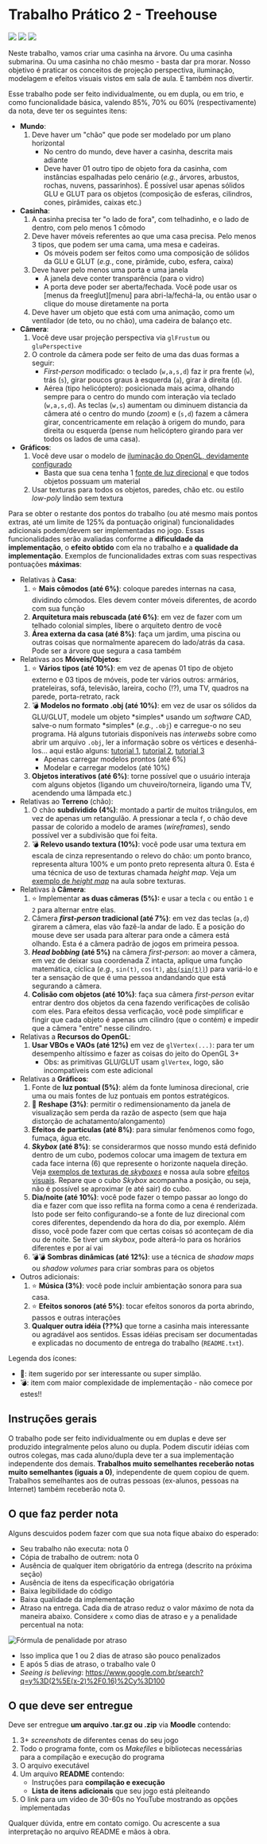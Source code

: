 # Trabalho Prático 2 - Treehouse

![](images/casa-arvore.png)
![](images/casa-submarina.png)
![](images/casa-zelda.png)
<!-- ![](images/casa-madeira.png) -->

Neste trabalho, vamos criar uma casinha na árvore. Ou uma casinha submarina. Ou uma casinha no chão mesmo - basta dar pra
morar. Nosso objetivo é praticar os conceitos de projeção perspectiva,
iluminação, modelagem e efeitos visuais vistos em sala de aula. E também
nos divertir.

Esse trabalho pode ser feito individualmente, ou em dupla, ou em trio, e
como funcionalidade básica, valendo 85%, 70% ou 60% (respectivamente) da
nota, deve ter os seguintes itens:

- **Mundo**:
  1. Deve haver um "chão" que pode ser modelado por um plano horizontal
     - No centro do mundo, deve haver a casinha, descrita mais adiante
     - Deve haver 01 outro tipo de objeto fora da casinha, com instâncias
       espalhadas pelo cenário (_e.g._, árvores, arbustos, rochas, nuvens,
       passarinhos). É possível usar apenas sólidos GLU e GLUT para os objetos (composição de esferas, cilindros, cones, pirâmides, caixas etc.)
- **Casinha**:
  1. A casinha precisa ter "o lado de fora", com telhadinho, e o lado de dentro, com pelo menos 1 cômodo
  1. Deve haver móveis referentes ao que uma casa precisa. Pelo menos 3 tipos,
     que podem ser uma cama, uma mesa e cadeiras.
     - Os móveis podem ser feitos como uma composição de sólidos da GLU e
       GLUT (_e.g._, cone, pirâmide, cubo, esfera, caixa)
  1. Deve haver pelo menos uma porta e uma janela
     - A janela deve conter transparência (para o vidro)
     - A porta deve poder ser aberta/fechada. Você pode usar os
       [menus da freeglut][menu] para abri-la/fechá-la, ou então usar o clique
       do mouse diretamente na porta
  1. Deve haver um objeto que está com uma animação, como um ventilador (de teto, ou no chão), uma cadeira de balanço etc.
- **Câmera**:
  1. Você deve usar projeção perspectiva via `glFrustum` ou `gluPerspective`
  1. O controle da câmera pode ser feito de uma das duas formas a seguir:
     - _First-person_ modificado: o teclado (`w,a,s,d`) faz ir pra frente
       (`w`), trás  (`s`), girar poucos graus à esquerda (`a`), girar à
       direita (`d`).
     - Aérea (tipo helicóptero): posicionada mais acima, olhando sempre
       para o centro do mundo com interação via teclado (`w,a,s,d`). As teclas
       (`w,s`) aumentam ou diminuem distancia da câmera até o centro do mundo
       (_zoom_) e (`s,d`) fazem a câmera girar, concentricamente em relação à
       origem do mundo, para direita ou esquerda (pense num helicóptero
       girando para ver todos os lados de uma casa).
- **Gráficos**:
  1. Você deve usar o modelo de
     [iluminação do OpenGL, devidamente configurado][lighting]
     - Basta que sua cena tenha 1
       [fonte de luz direcional][lighting-directional] e que todos objetos
       possuam um material
  1. Usar texturas para todos os objetos, paredes, chão etc. ou estilo _low-poly_ lindão sem textura

Para se obter o restante dos pontos do trabalho (ou até mesmo mais pontos
extras, até um limite de 125% da pontuação original) funcionalidades adicionais
podem/devem ser implementadas no jogo. Essas funcionalidades serão avaliadas
conforme a **dificuldade da implementação**, o **efeito obtido** com ela no
trabalho e a **qualidade da implementação**. Exemplos de funcionalidades
extras com suas respectivas pontuações **máximas**:

- Relativas à **Casa**:
  1. :star: **Mais cômodos (até 6%)**: coloque paredes internas na casa, dividindo cômodos. Eles devem conter móveis diferentes, de acordo com sua função
  1. **Arquitetura mais rebuscada (até 6%)**: em vez de fazer com um telhado colonial simples, libere o arquiteto dentro de você
  1. **Área externa da casa (até 8%)**: faça um jardim, uma piscina ou outras coisas que normalmente aparecem do lado/atrás da casa. Pode ser a árvore que segura a casa também
- Relativas aos **Móveis/Objetos**:
  1. :star: **Vários tipos (até 10%)**: em vez de apenas 01 tipo de objeto externo e 03 tipos de móveis, pode ter vários outros: armários, prateleiras, sofá, televisão, lareira, cocho (!?), uma TV, quadros na parede, porta-retrato, rack
  1. :bomb: **Modelos no formato .obj (até 10%)**: em vez de usar os
    sólidos da GLU/GLUT, modele um objeto \*simples\* usando um _software_
    CAD, salve-o num formato \*simples\* (_e.g._, `.obj`) e carregue-o no
    seu programa. Há alguns tutoriais disponíveis nas _interwebs_ sobre
    como abrir um arquivo `.obj`, ler a informação sobre os vértices e
    desenhá-los... aqui estão alguns: [tutorial 1][obj-tut-1],
    [tutorial 2][obj-tut-2], [tutorial 3][obj-tut-3]
     - Apenas carregar modelos prontos (até 6%)
     - Modelar e carregar modelos (até 10%)
  1. **Objetos interativos (até 6%)**: torne possível que o usuário interaja com alguns objetos (ligando um chuveiro/torneira, ligando uma TV, acendendo uma lâmpada etc.)
- Relativas ao **Terreno** (chão):
  1. O chão **subdividido (4%)**: montado a partir de muitos triângulos, em
    vez de apenas um retangulão. A pressionar a tecla `f`, o chão deve
    passar de colorido a modelo de arames (_wireframes_), sendo possível
    ver a subdivisão que foi feita.
  1. :bomb: **Relevo usando textura (10%)**: você pode usar uma
    textura em escala de cinza representando o relevo do chão: um ponto branco,
    representa altura 100% e um ponto preto representa altura 0. Esta é uma
    técnica de uso de texturas chamada _height map_. Veja um
    [exemplo de _height map_][height-map] na aula sobre texturas.
- Relativas à **Câmera**:
  1. :star: Implementar **as duas câmeras (5%):** e usar a tecla `c` ou
    então `1` e `2` para alternar entre elas.
  1. Câmera **_first-person_ tradicional (até 7%)**: em vez das teclas
    (`a,d`) girarem a câmera, elas vão fazê-la andar de lado. E a posição do
    mouse deve ser usada para alterar para onde a câmera está olhando. Esta é
    a câmera padrão de jogos em primeira pessoa.
  1. **_Head bobbing_ (até 5%)** na câmera _first-person_: ao mover a câmera,
    em vez de deixar sua coordenada Z intacta, aplique uma função matemática,
    cíclica (_e.g._, `sin(t)`, `cos(t)`, [`abs(sin(t))`][bob-abs-sin]) para
    variá-lo e ter a sensação de que é uma pessoa andandando que está segurando a câmera.
  1. **Colisão com objetos (até 10%)**: faça sua câmera _first-person_ evitar
    entrar dentro dos objetos da cena fazendo verificações de colisão com
    eles. Para efeitos dessa verficação, você pode simplificar e fingir que
    cada objeto é apenas um cilindro (que o contém) e impedir que a câmera
    "entre" nesse cilindro.
- Relativas a **Recursos do OpenGL**:
  1. **Usar VBOs e VAOs (até 12%)** em vez de `glVertex(...)`: para ter um desempenho
     altíssimo e fazer as coisas do jeito do OpenGL 3+
     - Obs: as primitivas GLU/GLUT usam `glVertex`, logo, são incompatíveis com
       este adicional
- Relativas a **Gráficos**:
  1. Fonte de **luz pontual (5%)**: além da fonte luminosa direcional, crie uma
    ou mais fontes de luz pontuais em pontos estratégicos.
  1. :star2: **Reshape (3%)**: permitir o redimensionamento da janela
    de visualização sem perda da razão de aspecto (sem que haja distorção
    de achatamento/alongamento)
  1. **Efeitos de partículas (até 8%)**: para simular fenômenos como fogo, fumaça, água etc.
  1. **_Skybox_ (até 8%)**: se considerarmos que nosso mundo
    está definido dentro de um cubo, podemos colocar uma imagem de textura
    em cada face interna (6) que represente o horizonte naquela direção. Veja
    [exemplos de texturas de _skyboxes_][skybox] e nossa aula sobre
    [efeitos visuais][visual-fx]. Repare que o cubo _Skybox_ acompanha
    a posição, ou seja, não é possível se aproximar (e até sair) do cubo.
  1. **Dia/noite (até 10%)**: você pode fazer o tempo passar ao longo do dia
    e fazer com que isso reflita na forma como a cena é renderizada. Isto pode
    ser feito configurando-se a fonte de luz direcional com cores diferentes,
    dependendo da hora do dia, por exemplo. Além disso, você pode fazer com
    que certas coisas só aconteçam de dia ou de noite. Se tiver um _skybox_,
    pode alterá-lo para os horários diferentes e por aí vai
  1. :bomb::bomb: **Sombras dinâmicas (até 12%)**: use a técnica de _shadow maps_ ou
     _shadow volumes_ para criar sombras para os objetos
- Outros adicionais:
  1. :star: **Música (3%)**: você pode incluir ambientação sonora para
    sua casa.
  1. :star: **Efeitos sonoros (até 5%)**: tocar efeitos sonoros da porta abrindo, passos e outras interações
  1. **Qualquer outra idéia (??%)** que torne a casinha mais interessante ou
     agradável aos sentidos. Essas idéias precisam ser documentadas e explicadas no documento de entrega do trabalho (`README.txt`).


Legenda dos ícones:
  - :star2:: item sugerido por ser interessante ou super simplão.
  - :bomb:: item com maior complexidade de implementação - não
    comece por estes!!

## Instruções gerais

O trabalho pode ser feito individualmente ou em duplas e deve ser produzido
integralmente pelos aluno ou dupla. Podem discutir idéias com outros colegas,
mas cada aluno/dupla deve ter a sua implementação independente dos demais.
**Trabalhos muito semelhantes receberão notas muito semelhantes (iguais a 0)**,
independente de quem copiou de quem. Trabalhos semelhantes aos de outras
pessoas (ex-alunos, pessoas na Internet) também receberão nota 0.


## O que faz perder nota

Alguns descuidos podem fazer com que sua nota fique abaixo do esperado:
- Seu trabalho não executa: nota 0
- Cópia de trabalho de outrem: nota 0
- Ausência de qualquer item obrigatório da entrega (descrito na próxima seção)
- Ausência de itens da especificação obrigatória
- Baixa legibilidade do código
- Baixa qualidade da implementação
- Atraso na entrega. Cada dia de atraso reduz o valor máximo de nota da
 maneira abaixo. Considere `x` como dias de atraso e `y` a penalidade
 percentual na nota:

 ![Fórmula de penalidade por atraso](../../images/penalidade-por-atraso.png)
 - Isso implica que 1 ou 2 dias de atraso são pouco penalizados
 - E após 5 dias de atraso, o trabalho vale 0
 - _Seeing is believing_: https://www.google.com.br/search?q=y%3D(2%5E(x-2)%2F0.16)%2Cy%3D100


## O que deve ser **entregue**

Deve ser entregue **um arquivo .tar.gz ou .zip** via **Moodle** contendo:
 1. 3+ _screenshots_ de diferentes cenas do seu jogo
 1. Todo o programa fonte, com os _Makefiles_ e bibliotecas necessárias
    para a compilação e execução do programa
 1. O arquivo executável
 1. Um arquivo **README** contendo:
    - Instruções para **compilação e execução**
    - **Lista de itens adicionais** que seu jogo está pleiteando
 1. O link para um vídeo de 30-60s no YouTube mostrando as opções implementadas

Qualquer dúvida, entre em contato comigo. Ou acrescente a sua interpretação no
arquivo README e mãos à obra.

[menus]: http://www.programming-techniques.com/2012/05/glut-tutorial-creating-menus-and.html
[skybox]: https://www.google.com.br/search?q=skybox&safe=off&hl=pt-BR&source=lnms&tbm=isch&sa=X&ei=jMM_VenRNKuasQSCwYDABw&ved=0CAgQ_AUoAg&biw=1366&bih=599
[lighting]: http://fegemo.github.io/cefet-cg/classes/lighting/#26
[lighting-directional]: http://fegemo.github.io/cefet-cg/classes/lighting/#37
[obj-tut-1]: http://www.opengl-tutorial.org/beginners-tutorials/tutorial-7-model-loading/
[obj-tut-2]: http://netization.blogspot.in/2014/10/loading-obj-files-in-opengl.html
[obj-tut-3]: https://tutorialsplay.com/opengl/2014/09/17/lesson-9-loading-wavefront-obj-3d-models/
[visual-fx]: http://fegemo.github.io/cefet-cg/classes/visual-effects/#4
[height-map]: http://fegemo.github.io/cefet-cg/classes/textures/#43
[bob-abs-sin]: http://www.wolframalpha.com/input/?i=abs%28sin%28x%29%29
